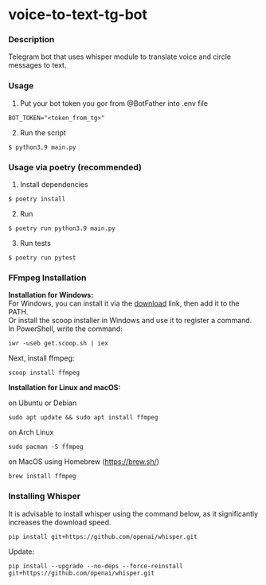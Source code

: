# voice-to-text-tg-bot
### Description
Telegram bot that uses whisper module to translate voice and circle messages to text.

### Usage
1. Put your bot token you gor from @BotFather into .env file
```
BOT_TOKEN="<token_from_tg>"
```
2. Run the script
```
$ python3.9 main.py
```

### Usage via poetry (recommended)
1. Install dependencies
```
$ poetry install
```
2. Run
```
$ poetry run python3.9 main.py
```
3. Run tests
```
$ poetry run pytest
```

### FFmpeg Installation ###  
**Installation for Windows:**  
For Windows, you can install it via the [download](https://ffmpeg.org/download.html#build-windows) link, then add it to the PATH.  
Or install the scoop installer in Windows and use it to register a command.
In PowerShell, write the command:
```
iwr -useb get.scoop.sh | iex
```
Next, install ffmpeg:
```
scoop install ffmpeg
```


**Installation for Linux and macOS:**

on Ubuntu or Debian
```  
sudo apt update && sudo apt install ffmpeg
```
on Arch Linux
```
sudo pacman -S ffmpeg
```
on MacOS using Homebrew (https://brew.sh/)
```
brew install ffmpeg
```

### Installing Whisper ###
It is advisable to install whisper using the command below, as it significantly increases the download speed.
```
pip install git+https://github.com/openai/whisper.git
```
Update:
``` 
pip install --upgrade --no-deps --force-reinstall git+https://github.com/openai/whisper.git
``` 
